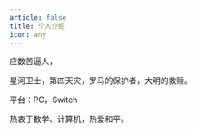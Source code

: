 ```yaml
---
article: false
title: 个人介绍
icon: any
---
```


应数苦逼人，

星河卫士，第四天灾，罗马的保护者，大明的救赎。

平台：PC，Switch

热衷于数学、计算机，热爱和平。
